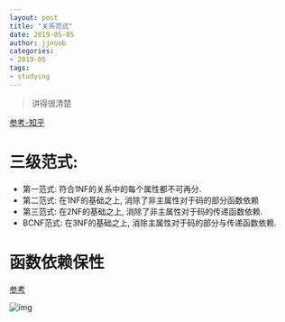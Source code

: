```yaml
---
layout: post
title: "关系范式"
date: 2019-05-05
author: jjnoob
categories:
- 2019-05
tags:
- studying
---
```


> 讲得很清楚

[参考-知乎](https://www.zhihu.com/question/24696366)

# 三级范式:

* 第一范式: 符合1NF的关系中的每个属性都不可再分.
* 第二范式: 在1NF的基础之上, 消除了非主属性对于码的部分函数依赖
* 第三范式: 在2NF的基础之上, 消除了非主属性对于码的传递函数依赖.
* BCNF范式: 在3NF的基础之上, 消除主属性对于码的部分与传递函数依赖.

# 函数依赖保性
[参考](https://www.cnblogs.com/MRRAOBX/articles/4157043.html)



![img](https://s2.ax1x.com/2019/05/05/E0sE6S.png)
